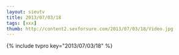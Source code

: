 ```yaml
--- 
layout: sieutv
title: 2013/07/03/18
tags: [xxx]
thumb: http://content2.sexforsure.com/2013/07/03/18/Video.jpg
---
```

{% include tvpro key="2013/07/03/18" %} 
